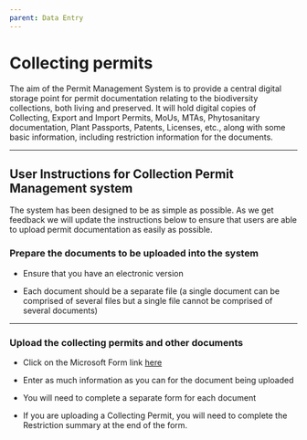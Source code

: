 ```yaml
---
parent: Data Entry
---
```


# Collecting permits



The aim of the Permit Management System is to provide a central digital storage point for permit documentation relating to the biodiversity collections, both living and preserved. It will hold digital copies of Collecting, Export and Import Permits, MoUs, MTAs, Phytosanitary documentation, Plant Passports, Patents, Licenses, etc., along with some basic information, including restriction information for the documents.

----

## User Instructions for Collection Permit Management system 

The system has been designed to be as simple as possible. As we get feedback we will update the instructions below to ensure that users are able to upload permit documentation as easily as possible.


### Prepare the documents to be uploaded into the system 

- Ensure that you have an electronic version 

- Each document should be a separate file (a single document can be comprised of several files but a single file cannot be comprised of several documents) 
 
----

### Upload the collecting permits and other documents 

- Click on the Microsoft Form link [here](https://forms.office.com/Pages/ResponsePage.aspx?id=ALtju14Xt0a3s7x0FY5P1ET8Q983ho5Avn6BJ57Fkm9UNFFSSENDNE1NWUpCQzg2MDdDSVRKWDdJUSQlQCN0PWcu)

- Enter as much information as you can for the document being uploaded 

- You will need to complete a separate form for each document 

- If you are uploading a Collecting Permit, you will need to complete the Restriction summary at the end of the form. 

 
